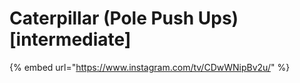 # Caterpillar (Pole Push Ups) \[intermediate]

{% embed url="https://www.instagram.com/tv/CDwWNipBv2u/" %}
